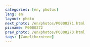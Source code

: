 ```yaml
---
categories: [en, photos]
lang: en
layout: photo
next_photo: /en/photos/P0000271.html
picname: P0000272
prev_photo: /en/photos/P0000273.html
tags: [Camelthorntree]
---
```

